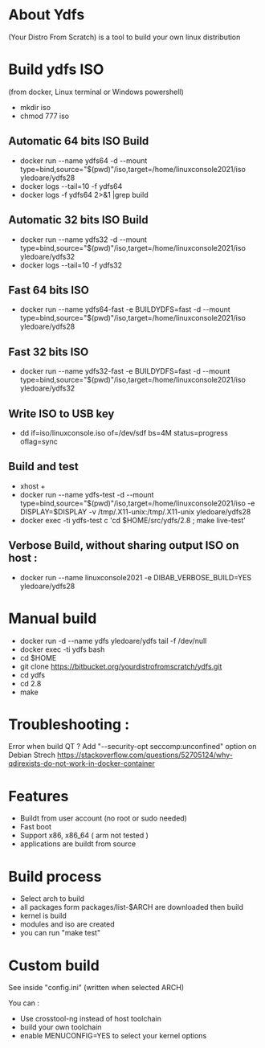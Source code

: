 # About Ydfs

(Your Distro From Scratch) is a tool to build your own linux distribution 

# Build ydfs ISO

(from docker, Linux terminal or Windows powershell)

* mkdir iso
* chmod 777 iso

## Automatic 64 bits ISO Build

* docker run --name ydfs64 -d --mount type=bind,source="$(pwd)"/iso,target=/home/linuxconsole2021/iso yledoare/ydfs28 
* docker logs --tail=10 -f ydfs64
* docker logs -f ydfs64 2>&1 |grep build

## Automatic 32 bits ISO Build

* docker run --name ydfs32 -d --mount type=bind,source="$(pwd)"/iso,target=/home/linuxconsole2021/iso  yledoare/ydfs32
* docker logs --tail=10 -f ydfs32

## Fast 64 bits ISO

* docker run --name ydfs64-fast -e BUILDYDFS=fast -d --mount type=bind,source="$(pwd)"/iso,target=/home/linuxconsole2021/iso  yledoare/ydfs28

## Fast 32 bits ISO

* docker run --name ydfs32-fast -e BUILDYDFS=fast -d --mount type=bind,source="$(pwd)"/iso,target=/home/linuxconsole2021/iso  yledoare/ydfs32

## Write ISO to USB key

* dd if=iso/linuxconsole.iso of=/dev/sdf bs=4M status=progress oflag=sync

## Build and test

* xhost +
* docker run --name ydfs-test -d --mount type=bind,source="$(pwd)"/iso,target=/home/linuxconsole2021/iso -e DISPLAY=$DISPLAY -v /tmp/.X11-unix:/tmp/.X11-unix  yledoare/ydfs28 
* docker exec -ti ydfs-test c 'cd $HOME/src/ydfs/2.8 ; make live-test'

## Verbose Build, without sharing output ISO on host :

* docker run --name linuxconsole2021 -e DIBAB_VERBOSE_BUILD=YES yledoare/ydfs28

# Manual build

* docker run -d --name ydfs yledoare/ydfs tail -f /dev/null 
* docker exec -ti ydfs bash
* cd $HOME
* git clone https://bitbucket.org/yourdistrofromscratch/ydfs.git
* cd ydfs
* cd 2.8
* make 

# Troubleshooting :

Error when build QT ?
Add "--security-opt seccomp:unconfined" option on Debian Strech
https://stackoverflow.com/questions/52705124/why-qdirexists-do-not-work-in-docker-container

# Features 

* Buildt from user account (no root or sudo needed)
* Fast boot
* Support x86, x86_64 ( arm not tested )
* applications are buildt from source

# Build process 
* Select arch to build
* all packages form packages/list-$ARCH are downloaded then build
* kernel is build
* modules and iso are created
* you can run "make test"

# Custom build

See inside "config.ini" (written when selected ARCH)

You can :

  * Use crosstool-ng instead of host toolchain
  * build your own toolchain
  * enable MENUCONFIG=YES to select your kernel options
